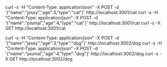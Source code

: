 curl -s -H "Content-Type: application/json" -X POST -d '{"name":"jessy","age":3,"type":"cat"}' http://localhost:3001/cat 
curl -s -H "Content-Type: application/json" -X POST -d '{"name":"piumal","age":4,"type":"cat"}' http://localhost:3001/cat
curl -s -X GET http://localhost:3001/cat 

curl -s -H "Content-Type: application/json" -X POST -d '{"name":"jessy","age":3,"type":"dog"}' http://localhost:3002/dog 
curl -s -H "Content-Type: application/json" -X POST -d '{"name":"piumal","age":4,"type":"dog"}' http://localhost:3002/dog
curl -s -X GET http://localhost:3002/dog 